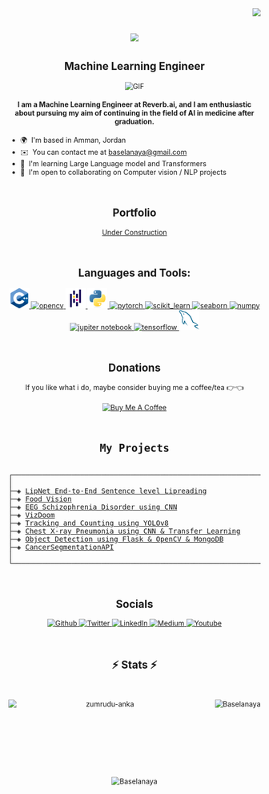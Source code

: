 <img align="right" src="https://visitor-badge.laobi.icu/badge?page_id=Basel-anaya.Basel-anaya">

<h1 align="center">
  <a href="https://git.io/typing-svg">
    <img src="https://readme-typing-svg.herokuapp.com/?lines=Hello,+There!+👋;This+is+Basel+anaya....;Nice+to+meet+you!&center=true&size=30">
  </a>
</h1>

<h2 align="center">Machine Learning Engineer </h2>

<div align=center>
<img align="center" alt="GIF" src="https://github.com/abhisheknaiidu/abhisheknaiidu/blob/master/code.gif?raw=true" width="500" height="400" />
</div>

<h4 align="center"> I am a Machine Learning Engineer at Reverb.ai, and I am enthusiastic about pursuing my aim of continuing in the field of AI in medicine after graduation. </h4>

*   🌍  I'm based in Amman, Jordan
*   ✉️  You can contact me at [baselanaya@gmail.com](mailto:baselanaya@gmail.com)
*   🧠  I'm learning Large Language model and Transformers
*   🤝  I'm open to collaborating on Computer vision / NLP projects

  
<br>


<h2 align="center"> Portfolio </h3>
<p align="center">
  <a align="center" href="Null"> Under Construction </a>
</p>


<br>


<h2 align="center">Languages and Tools:</h2>
<p align="center"> 
  <a href="https://www.w3schools.com/cpp/" target="_blank" rel="noreferrer"> 
    <img src="https://raw.githubusercontent.com/devicons/devicon/master/icons/cplusplus/cplusplus-original.svg" alt="cplusplus" width="40" height="40"/>
  </a> 
  <a href="https://opencv.org/" target="_blank" rel="noreferrer"> 
    <img src="https://www.vectorlogo.zone/logos/opencv/opencv-icon.svg" alt="opencv" width="40" height="40"/> 
  </a> 
  <a href="https://pandas.pydata.org/" target="_blank" rel="noreferrer">
    <img src="https://raw.githubusercontent.com/devicons/devicon/2ae2a900d2f041da66e950e4d48052658d850630/icons/pandas/pandas-original.svg" alt="pandas" width="40" height="40"/> 
  </a> 
  <a href="https://www.python.org" target="_blank" rel="noreferrer"> 
    <img src="https://raw.githubusercontent.com/devicons/devicon/master/icons/python/python-original.svg" alt="python" width="40" height="40"/> 
  </a> 
  <a href="https://pytorch.org/" target="_blank" rel="noreferrer"> 
    <img src="https://www.vectorlogo.zone/logos/pytorch/pytorch-icon.svg" alt="pytorch" width="40" height="40"/> 
  </a> 
  <a href="https://scikit-learn.org/" target="_blank" rel="noreferrer"> 
    <img src="https://upload.wikimedia.org/wikipedia/commons/0/05/Scikit_learn_logo_small.svg" alt="scikit_learn" width="40" height="40"/> 
  </a> 
  <a href="https://seaborn.pydata.org/" target="_blank" rel="noreferrer"> 
    <img src="https://seaborn.pydata.org/_images/logo-mark-lightbg.svg" alt="seaborn" width="40" height="40"/> 
  </a> 
  <a href="https://numpy.org/" target="_blank" rel="noreferrer"> 
    <img src="https://www.vectorlogo.zone/logos/numpy/numpy-icon.svg" alt="numpy" width="40" height="40"/> 
  </a> 
  <a href="https://jupyter.org/" target="_blank" rel="noreferrer"> 
    <img src="https://www.vectorlogo.zone/logos/jupyter/jupyter-icon.svg" alt="jupiter notebook" width="40" height="40"/> 
  </a>
  <a href="https://www.tensorflow.org" target="_blank" rel="noreferrer"> 
    <img src="https://www.vectorlogo.zone/logos/tensorflow/tensorflow-icon.svg" alt="tensorflow" width="40" height="40"/> 
  </a> 
  <a href="https://www.mysql.com/" target="_blank" rel="noreferrer"> 
    <img src="https://raw.githubusercontent.com/devicons/devicon/master/icons/mysql/mysql-original.svg" alt="mysql" width="40" height="40"/> 
  </a>
</p>


<br>


<h2 align="center"> Donations </h2>
<div align=center>
If you like what i do, maybe consider buying me a coffee/tea 👉👈
</div>
<br>
<div align=center>
  <a href="https://www.buymeacoffee.com/Baselanaya" target="_blank"><img src="https://cdn.buymeacoffee.com/buttons/v2/default-red.png" alt="Buy Me A Coffee" width="120" ></a>
</div>


<br>


<pre>
<h2 align="center"> My Projects </h2>
┌───────────────────────────────────────────────────────────┤ PROJECTS ├───────────────────────────────────────▰▰▰
│
├─◈ <a href="https://github.com/Basel-anaya/LipNet-End-to-End-Sentence-level-Lipreading">LipNet End-to-End Sentence level Lipreading</a>
├─◈ <a href="https://github.com/Basel-anaya/Food-Vision-Project">Food Vision</a>
├─◈ <a href="https://github.com/Basel-anaya/EEG-Schizophrenia-Disorder-using-CNN">EEG Schizophrenia Disorder using CNN</a>
├─◈ <a href="https://github.com/Basel-anaya/killcast">VizDoom</a>
├─◈ <a href="https://github.com/Basel-anaya/Tracking-and-Counting-using-YOLOv8">Tracking and Counting using YOLOv8</a>
├─◈ <a href="https://github.com/Basel-anaya/Chest-X-Ray-Pneumonia-using-CNN-and-Transfer-Learning">Chest X-ray Pneumonia using CNN & Transfer Learning</a>
├─◈ <a href="https://github.com/Basel-anaya/Object-Detection-using-Flask-OpenCV-MongoDB">Object Detection using Flask & OpenCV & MongoDB</a>
├─◈ <a href="https://github.com/Basel-anaya/CancerSegmentationAPI">CancerSegmentationAPI</a>
│
└─────────────────────────────────────────────────────────────────────────────────────────────────────────────▰▰▰
</pre>


<br>


<h2 align="center"> Socials </h2>

<p align="center">
  <a href="https://github.com/Basel-anaya" target="_blank">
    <img alt="Github" src="https://img.shields.io/badge/GitHub-%2312100E.svg?&style=for-the-badge&logo=Github&logoColor=white" />
  </a> 
  <a href="https://twitter.com/baselanaya" target="_blank">
    <img alt="Twitter" src="https://img.shields.io/badge/twitter-%231DA1F2.svg?&style=for-the-badge&logo=twitter&logoColor=white" />
  </a> 
  <a href="https://www.linkedin.com/in/basel-anaya" target="_blank">
    <img alt="LinkedIn" src="https://img.shields.io/badge/linkedin-%230077B5.svg?&style=for-the-badge&logo=linkedin&logoColor=white" />
  </a> <a href="https://medium.com/@Baselanaya" target="_blank">
    <img alt="Medium" src="https://img.shields.io/badge/medium-%2312100E.svg?&style=for-the-badge&logo=medium&logoColor=white" />
  </a> 
  <a href="https://www.youtube.com/channel/UCZ66MREnm-MsncYLJssBpTQ" target="_blank"> 
    <img alt="Youtube" src="https://img.shields.io/badge/Youtube-%2312100E.svg?&style=for-the-badge&logo=Youtube&logoColor=red"/> 
  </a>
</p>


<br>


<h2 align="center">⚡ Stats ⚡</h2>
<br>
<p align=center>
  <div align=center>
    <a href="https://github.com/Basel-anaya/github-readme-streak-stats" title="Go to Source">
      <img align="left" width=390 src="https://github-readme-streak-stats.herokuapp.com/?user=Basel-anaya&theme=react&border=61dafb&hide_border=true" alt="zumrudu-anka" />
    </a>
    <img align="right" src="https://github-readme-stats.vercel.app/api/top-langs?username=Basel-anaya&theme=algolia&show_icons=true&locale=en&layout=compact" alt="Baselanaya" />
  </div>
  <br><br><br><br><br><br><br><br><br>
  <div align=center>
    <img align="center" src="https://github-readme-stats.vercel.app/api?username=Basel-anaya&theme=algolia&show_icons=true&locale=en" alt="Baselanaya" />
  </div>
  <br>
</p>
